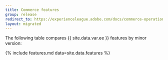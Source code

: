 ```yaml
---
title: Commerce features
group: release
redirect_to: https://experienceleague.adobe.com/docs/commerce-operations/release/features.html
layout: migrated
---
```


The following table compares {{ site.data.var.ee }} features by minor version:

{% include features.md data=site.data.features %}
